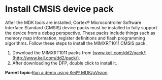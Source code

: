 # Install CMSIS device pack

After the MDK tools are installed, Cortex® Microcontroller Software Interface Standard \(CMSIS\) device packs must be installed to fully support the device from a debug perspective. These packs include things such as memory map information, register definitions and flash programming algorithms. Follow these steps to install the MIMXRT1011 CMSIS pack.

1.  Download the MIMXRT1011 packs from [www.keil.com/dd2/pack/](http://www.keil.com/dd2/pack/).
2.  After downloading the DFP, double click to install it.

**Parent topic:**[Run a demo using Keil® MDK/μVision](../topics/run_a_demo_using_keil__mdk_vision.md)

